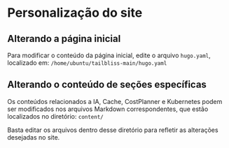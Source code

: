 # Personalização do site 

## Alterando a página inicial

Para modificar o conteúdo da página inicial, edite o arquivo `hugo.yaml`, localizado em:
`/home/ubuntu/tailbliss-main/hugo.yaml`


## Alterando o conteúdo de seções específicas

Os conteúdos relacionados a IA, Cache, CostPlanner e Kubernetes podem ser modificados nos arquivos Markdown correspondentes, que estão localizados no diretório:
`content/`

Basta editar os arquivos dentro desse diretório para refletir as alterações desejadas no site.

